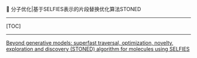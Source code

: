 👏 分子优化|基于SELFIES表示的片段替换优化算法STONED

---
[TOC]

---
[Beyond generative models: superfast traversal, optimization, novelty, exploration and discovery (STONED) algorithm for molecules using SELFIES](分子优化基于SELFIES表示的片段替换优化算法STONED/SC-012-D1SC00231G.pdf)
